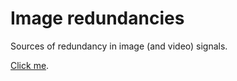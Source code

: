 # Image redundancies

Sources of redundancy in image (and video) signals.

[Click me](https://vicente-gonzalez-ruiz.github.io/visual_redundancy/).
